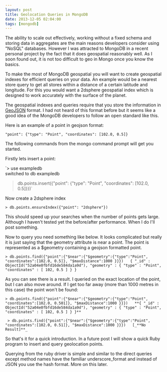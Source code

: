 ```yaml
---
layout: post
title: Geolocation Queries in MongoDB
date: 2013-12-05 02:04:00
tags: [mongodb]
---
```


The ability to scale out effectively, working without a fixed schema and storing data in aggregates are the main reasons developers consider using "NoSQL" databases. However I was attracted to MongoDB in a recent personal project by the fact that it does geospatial reasonably well. As I soon found out, it is not too difficult to geo in Mongo once you know the basics.

To make the most of MongoDB geospatial you will want to create geospatial indexes for efficient queries on your data. An example would be a nearest store query to get all stores within a distance of a certain latitude and longitude. For this you would want a 2dsphere geospatial index which is designed to work accurately with the surface of the planet.

The geospatial indexes and queries require that you store the information in [GeoJSON][1] format. I had not heard of this format before but it seems like a good idea of the MongoDB developers to follow an open standard like this.

Here is an example of a point in geojson format:

`"point": {"type": "Point", "coordinates": [102.0, 0.5]}`

The following commands from the mongo command prompt will get you started.

Firstly lets insert a point:

`> use exampledb  
switched to db exampledb  
> db.points.insert({"point": {"type": "Point", "coordinates": [102.0, 0.5]}})`

Now create a 2dsphere index

`> db.points.ensureIndex({"point": "2dsphere"})`

This should speed up your searches when the number of points gets large. Although I haven't tested yet the before/after performance. When I do I'll post something.

Now to query you need something like below. It looks complicated but really it is just saying that the geometry attribute is near a point. The point is represented as a $geometry containing a geojson formatted point.

`> db.points.find({"point":{"$near":{"$geometry":{"type":"Point", "coordinates":[102.0, 0.5]}, "$maxDistance":1000 }}})  
{ "_id" : ObjectId("52a04e0fbfd16de584da1a9d"), "geometry" : { "type" : "Point", "coordinates" : [ 102, 0.5 ] } }`

As you can see there is a result. I queried on the exact location of the point, but I can also move around. If I get too far away (more than 1000 metres in this case) the point won't be found:

`> db.points.find({"point":{"$near":{"$geometry":{"type":"Point", "coordinates":[102.0, 0.501]}, "$maxDistance":1000 }}})  
**{ "_id" : ObjectId("52a04e0fbfd16de584da1a9d"), "geometry" : { "type" : "Point", "coordinates" : [ 102, 0.5 ] } }**`

` > db.points.find({"point":{"$near":{"$geometry":{"type":"Point", "coordinates":[102.0, 0.51]}, "$maxDistance":1000 }}})  
[_**No Result]**_`

So that's it for a quick introduction. In a future post I will show a quick Ruby program to insert and query geolocation points.

Querying from the ruby driver is simple and similar to the direct queries except method names have the familiar underscore_format and instead of JSON you use the hash format. More on this later.

 

[1]: http://geojson.org/geojson-spec.html